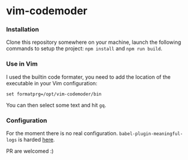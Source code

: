# vim-codemoder

### Installation

Clone this repository somewhere on your machine, launch the following commands to setup the project: `npm install` and `npm run build`.

### Use in Vim

I used the builtin code formater, you need to add the location of the executable in your Vim configuration:

```
set formatprg=/opt/vim-codemoder/bin
```

You can then select some text and hit `gq`.

### Configuration

For the moment there is no real configuration. `babel-plugin-meaningful-logs` is harded [here](https://github.com/xtuc/vim-codemoder/blob/master/src/index.js#L6).

PR are welcomed :)
